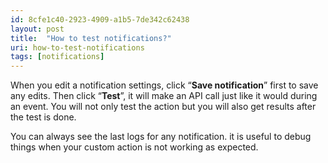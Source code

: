 ```yaml
---
id: 8cfe1c40-2923-4909-a1b5-7de342c62438
layout: post
title:  "How to test notifications?"
uri: how-to-test-notifications
tags: [notifications]
---
```

When you edit a <wiki>notification</wiki> settings, click “**Save notification**” first to save any edits. Then click “**Test**”, it will make an API call just like it would during an event. You will not only test the action but you will also get results after the test is done.

<!-- more -->

You can always see the last logs for any notification. it is useful to debug things when your custom action is not working as expected.